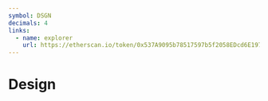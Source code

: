 ```yaml
---
symbol: DSGN
decimals: 4
links:
  - name: explorer
    url: https://etherscan.io/token/0x537A9095b78517597b5f2058EDcd6E1978095909
---
```


# Design

